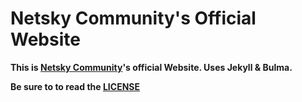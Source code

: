# Netsky Community's Official Website

**This is [Netsky Community](https://netskycommunity.me)'s official Website. Uses Jekyll & Bulma.**

**Be sure to to read the [LICENSE](https://github.com/NetskyCommunity/NetskyWebsite/blob/master/LICENSE.md)**

